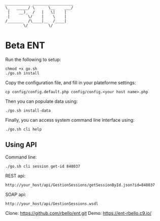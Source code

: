 
    ___________ __________________
    \_   _____/ \      \__    ___/
     |    __)_  /   |   \|    |   
     |        \/    |    \    |   
    /_______  /\____|__  /____|   
            \/         \/       

# Beta ENT

Run the following to setup:
```
chmod +x go.sh
./go.sh install
```

Copy the configuration file, and fill in your plateforme settings:
```
cp config/config.default.php config/config.<your host name>.php
```

Then you can populate data using:
```
./go.sh install-data
```

Finally, you can access system command line interface using:
```
./go.sh cli help
```

Using API
---------

Command line:
```
./go.sh cli session get-id 848037
```

REST api:
```
http://your_host/api/GestionSessions/getSessionById.json?id=848037
```

SOAP api:
```
http://your_host/api/GestionSessions.wsdl
```

Clone: https://github.com/rbello/ent.git
Demo: https://ent-rbello.c9.io/